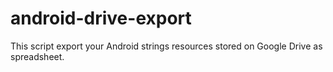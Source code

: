 # android-drive-export

This script export your Android strings resources stored on Google Drive as spreadsheet.
